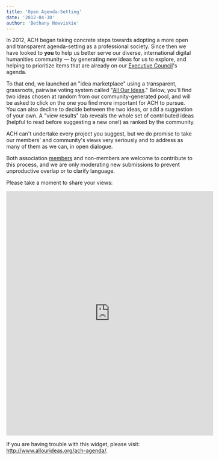 ```yaml
---
title: 'Open Agenda-Setting'
date: '2012-04-30'
author: 'Bethany Nowviskie'
---
```

In 2012, ACH began taking concrete steps towards adopting a more open and transparent agenda-setting as a professional society. Since then we have looked to **you** to help us better serve our diverse, international digital humanities community — by generating new ideas for us to explore, and helping to prioritize items that are already on our [Executive Council](/officers)'s agenda.

To that end, we launched an "idea marketplace" using a transparent, grassroots, pairwise voting system called "[All Our Ideas](http://www.allourideas.org/)." Below, you'll find two ideas chosen at random from our community-generated pool, and will be asked to click on the one you find more important for ACH to pursue. You can also decline to decide between the two ideas, or add a suggestion of your own. A "view results" tab reveals the whole set of contributed ideas (helpful to read before suggesting a new one!) as ranked by the community.

ACH can't undertake every project you suggest, but we do promise to take our members' and community's views very seriously and to address as many of them as we can, in open dialogue.

Both association [members](/membership) and non-members are welcome to contribute to this process, and we are only moderating new submissions to prevent unproductive overlap or to clarify language.

Please take a moment to share your views:

<iframe frameborder="0" height="650" loading="lazy" scrolling="no" src="http://widget.allourideas.org/ach-agenda?vote_button=555555&add_idea_button=8B0000" width="550"></iframe>

If you are having trouble with this widget, please visit: <http://www.allourideas.org/ach-agenda/>.
